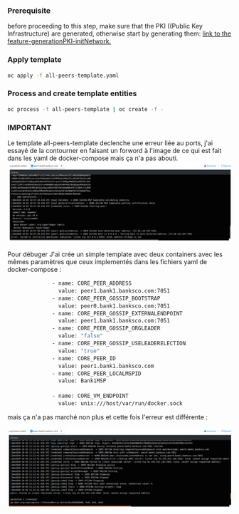 ### Prerequisite

before proceeding to this step, make sure that the PKI ((Public Key Infrastructure) are generated, otherwise start by generating them:
[link to the feature-generationPKI-initNetwork.](./feature-generationPKI-initNetwork/README.md)

### Apply template
```sh 
oc apply -f all-peers-template.yaml
```
### Process and create template entities

```sh
oc process -f all-peers-template | oc create -f -
``` 

### IMPORTANT
Le template all-peers-template declenche une erreur liée au ports, j'ai essayé de la contourner en faisant un forword à l'image de ce qui est fait dans les yaml de docker-compose mais ça n'a pas abouti.
![all-peers-template error](./doc/app-peers-template-error.png) 

Pour débuger J'ai crée un simple template avec deux containers avec les mêmes paramètres que ceux implementés dans les fichiers yaml de docker-compose :

```sh
              - name: CORE_PEER_ADDRESS
                value: peer1.bank1.banksco.com:7051
              - name: CORE_PEER_GOSSIP_BOOTSTRAP
                value: peer0.bank1.banksco.com:7051
              - name: CORE_PEER_GOSSIP_EXTERNALENDPOINT
                value: peer1.bank1.banksco.com:7051
              - name: CORE_PEER_GOSSIP_ORGLEADER
                value: "false"
              - name: CORE_PEER_GOSSIP_USELEADERELECTION
                value: "true"
              - name: CORE_PEER_ID
                value: peer1.bank1.banksco.com
              - name: CORE_PEER_LOCALMSPID
                value: Bank1MSP

              - name: CORE_VM_ENDPOINT
                value: unix:///host/var/run/docker.sock
``` 
mais ça n'a pas marché non plus et cette fois l'erreur est différente :

![all-peers-template error](./doc/tow-peers-template-error.png) 
